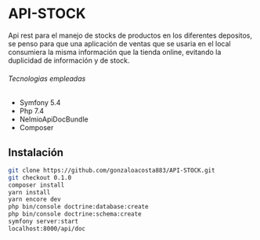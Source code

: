 # API-STOCK

Api rest para el manejo de stocks de productos en los diferentes depositos, se penso para que una aplicación de ventas que se usaria en el local consumiera la misma información que la tienda online, evitando la duplicidad de información y de stock.

###### Tecnologias empleadas
- Symfony 5.4
- Php 7.4
- NelmioApiDocBundle
- Composer

## Instalación
```bash
git clone https://github.com/gonzaloacosta883/API-STOCK.git
git checkout 0.1.0
composer install
yarn install
yarn encore dev
php bin/console doctrine:database:create
php bin/console doctrine:schema:create
symfony server:start
localhost:8000/api/doc
```
